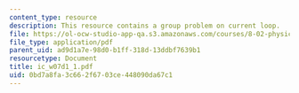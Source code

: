 ```yaml
---
content_type: resource
description: This resource contains a group problem on current loop.
file: https://ol-ocw-studio-app-qa.s3.amazonaws.com/courses/8-02-physics-ii-electricity-and-magnetism-spring-2007/0bd7a8fa3c662f6703ce448090da67c1_ic_w07d1_1.pdf
file_type: application/pdf
parent_uid: ad9d1a7e-98d0-b1ff-318d-13ddbf7639b1
resourcetype: Document
title: ic_w07d1_1.pdf
uid: 0bd7a8fa-3c66-2f67-03ce-448090da67c1
---
```

